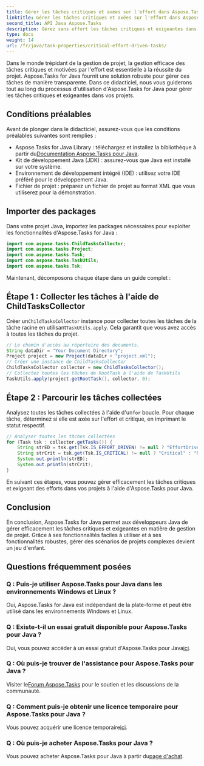 ```yaml
---
title: Gérer les tâches critiques et axées sur l'effort dans Aspose.Tasks
linktitle: Gérer les tâches critiques et axées sur l'effort dans Aspose.Tasks
second_title: API Java Aspose.Tasks
description: Gérez sans effort les tâches critiques et exigeantes dans vos projets Java avec Aspose.Tasks. Téléchargez la bibliothèque et améliorez vos capacités de gestion de projet.
type: docs
weight: 14
url: /fr/java/task-properties/critical-effort-driven-tasks/
---
```

Dans le monde trépidant de la gestion de projet, la gestion efficace des tâches critiques et motivées par l'effort est essentielle à la réussite du projet. Aspose.Tasks for Java fournit une solution robuste pour gérer ces tâches de manière transparente. Dans ce didacticiel, nous vous guiderons tout au long du processus d'utilisation d'Aspose.Tasks for Java pour gérer les tâches critiques et exigeantes dans vos projets.
## Conditions préalables
Avant de plonger dans le didacticiel, assurez-vous que les conditions préalables suivantes sont remplies :
- Aspose.Tasks for Java Library : téléchargez et installez la bibliothèque à partir du[Documentation Aspose.Tasks pour Java](https://reference.aspose.com/tasks/java/).
- Kit de développement Java (JDK) : assurez-vous que Java est installé sur votre système.
- Environnement de développement intégré (IDE) : utilisez votre IDE préféré pour le développement Java.
- Fichier de projet : préparez un fichier de projet au format XML que vous utiliserez pour la démonstration.
## Importer des packages
Dans votre projet Java, importez les packages nécessaires pour exploiter les fonctionnalités d'Aspose.Tasks for Java :
```java
import com.aspose.tasks.ChildTasksCollector;
import com.aspose.tasks.Project;
import com.aspose.tasks.Task;
import com.aspose.tasks.TaskUtils;
import com.aspose.tasks.Tsk;
```
Maintenant, décomposons chaque étape dans un guide complet :
## Étape 1 : Collecter les tâches à l'aide de ChildTasksCollector
 Créer un`ChildTasksCollector` instance pour collecter toutes les tâches de la tâche racine en utilisant`TaskUtils.apply`. Cela garantit que vous avez accès à toutes les tâches du projet.
```java
// Le chemin d'accès au répertoire des documents.
String dataDir = "Your Document Directory";
Project project = new Project(dataDir + "project.xml");
// Créer une instance de ChildTasksCollector
ChildTasksCollector collector = new ChildTasksCollector();
// Collectez toutes les tâches de RootTask à l'aide de TaskUtils
TaskUtils.apply(project.getRootTask(), collector, 0);
```
## Étape 2 : Parcourir les tâches collectées
 Analysez toutes les tâches collectées à l'aide d'un`for` boucle. Pour chaque tâche, déterminez si elle est axée sur l'effort et critique, en imprimant le statut respectif.
```java
// Analyser toutes les tâches collectées
for (Task tsk : collector.getTasks()) {
    String strED = tsk.get(Tsk.IS_EFFORT_DRIVEN) != null ? "EffortDriven" : "Non-EffortDriven";
    String strCrit = tsk.get(Tsk.IS_CRITICAL) != null ? "Critical" : "Non-Critical";
    System.out.println(strED);
    System.out.println(strCrit);
}
```
En suivant ces étapes, vous pouvez gérer efficacement les tâches critiques et exigeant des efforts dans vos projets à l'aide d'Aspose.Tasks pour Java.
## Conclusion
En conclusion, Aspose.Tasks for Java permet aux développeurs Java de gérer efficacement les tâches critiques et exigeantes en matière de gestion de projet. Grâce à ses fonctionnalités faciles à utiliser et à ses fonctionnalités robustes, gérer des scénarios de projets complexes devient un jeu d'enfant.
## Questions fréquemment posées
### Q : Puis-je utiliser Aspose.Tasks pour Java dans les environnements Windows et Linux ?
Oui, Aspose.Tasks for Java est indépendant de la plate-forme et peut être utilisé dans les environnements Windows et Linux.
### Q : Existe-t-il un essai gratuit disponible pour Aspose.Tasks pour Java ?
 Oui, vous pouvez accéder à un essai gratuit d'Aspose.Tasks pour Java[ici](https://releases.aspose.com/).
### Q : Où puis-je trouver de l'assistance pour Aspose.Tasks pour Java ?
 Visiter le[Forum Aspose.Tasks](https://forum.aspose.com/c/tasks/15) pour le soutien et les discussions de la communauté.
### Q : Comment puis-je obtenir une licence temporaire pour Aspose.Tasks pour Java ?
 Vous pouvez acquérir une licence temporaire[ici](https://purchase.aspose.com/temporary-license/).
### Q : Où puis-je acheter Aspose.Tasks pour Java ?
 Vous pouvez acheter Aspose.Tasks pour Java à partir du[page d'achat](https://purchase.aspose.com/buy).
